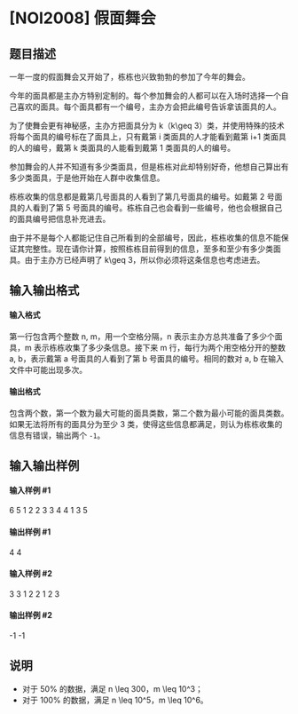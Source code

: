 
# [NOI2008] 假面舞会
## 题目描述
一年一度的假面舞会又开始了，栋栋也兴致勃勃的参加了今年的舞会。

今年的面具都是主办方特别定制的。每个参加舞会的人都可以在入场时选择一个自己喜欢的面具。每个面具都有一个编号，主办方会把此编号告诉拿该面具的人。

为了使舞会更有神秘感，主办方把面具分为 k（k\geq 3）类，并使用特殊的技术将每个面具的编号标在了面具上，只有戴第 i 类面具的人才能看到戴第 i+1  类面具的人的编号，戴第 k 类面具的人能看到戴第 1 类面具的人的编号。

参加舞会的人并不知道有多少类面具，但是栋栋对此却特别好奇，他想自己算出有多少类面具，于是他开始在人群中收集信息。

栋栋收集的信息都是戴第几号面具的人看到了第几号面具的编号。如戴第 2 号面具的人看到了第 5 号面具的编号。栋栋自己也会看到一些编号，他也会根据自己的面具编号把信息补充进去。

由于并不是每个人都能记住自己所看到的全部编号，因此，栋栋收集的信息不能保证其完整性。现在请你计算，按照栋栋目前得到的信息，至多和至少有多少类面具。由于主办方已经声明了 k\geq 3，所以你必须将这条信息也考虑进去。

## 输入输出格式
#### 输入格式

第一行包含两个整数 n, m，用一个空格分隔，n 表示主办方总共准备了多少个面具，m 表示栋栋收集了多少条信息。接下来 m 行，每行为两个用空格分开的整数 a, b，表示戴第 a 号面具的人看到了第 b 号面具的编号。相同的数对 a, b 在输入文件中可能出现多次。

#### 输出格式

包含两个数，第一个数为最大可能的面具类数，第二个数为最小可能的面具类数。如果无法将所有的面具分为至少 3 类，使得这些信息都满足，则认为栋栋收集的信息有错误，输出两个 `-1`。

## 输入输出样例
#### 输入样例 #1
6 5
1 2
2 3
3 4
4 1
3 5
#### 输出样例 #1
4 4

#### 输入样例 #2
3 3
1 2
2 1
2 3
#### 输出样例 #2
-1 -1

## 说明
- 对于 50\% 的数据，满足 n \leq 300，m \leq 10^3；
- 对于 100\% 的数据，满足 n \leq 10^5，m \leq 10^6。

